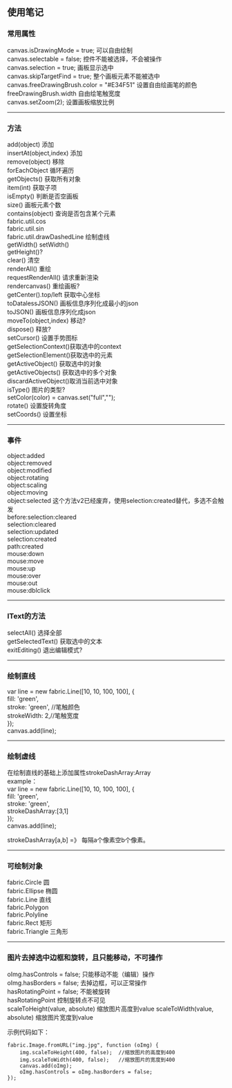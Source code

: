 ## 使用笔记 ##

### 常用属性 ###
canvas.isDrawingMode = true; 可以自由绘制<br>
canvas.selectable = false; 控件不能被选择，不会被操作<br>
canvas.selection = true; 画板显示选中<br>
canvas.skipTargetFind = true; 整个画板元素不能被选中<br>
canvas.freeDrawingBrush.color = "#E34F51" 设置自由绘画笔的颜色<br>
freeDrawingBrush.width  自由绘笔触宽度<br>
canvas.setZoom(2); 设置画板缩放比例

----------

### 方法 ###
add(object) 添加<br>
insertAt(object,index) 添加<br>
remove(object) 移除<br>
forEachObject 循环遍历 <br>
getObjects() 获取所有对象<br>
item(int) 获取子项<br>
isEmpty() 判断是否空画板<br>
size() 画板元素个数<br>
contains(object) 查询是否包含某个元素<br>
fabric.util.cos<br>
fabric.util.sin<br>
fabric.util.drawDashedLine  绘制虚线<br>
getWidth() setWidth()<br>
getHeight()?<br>
clear() 清空<br>
renderAll() 重绘<br>
requestRenderAll() 请求重新渲染<br>
rendercanvas() 重绘画板?<br>
getCenter().top/left 获取中心坐标<br>
toDatalessJSON() 画板信息序列化成最小的json<br>
toJSON() 画板信息序列化成json<br>
moveTo(object,index) 移动?<br>
dispose() 释放?<br>
setCursor() 设置手势图标<br>
getSelectionContext()获取选中的context<br>
getSelectionElement()获取选中的元素<br>
getActiveObject() 获取选中的对象<br>
getActiveObjects() 获取选中的多个对象<br>
discardActiveObject()取消当前选中对象 <br>
isType() 图片的类型?<br>
setColor(color) = canvas.set("full","");<br>
rotate() 设置旋转角度<br>
setCoords() 设置坐标<br>

----------

### 事件 ###
object:added<br>
object:removed<br>
object:modified<br>
object:rotating<br>
object:scaling<br>
object:moving<br>
object:selected 这个方法v2已经废弃，使用selection:created替代，多选不会触发<br>
before:selection:cleared<br>
selection:cleared<br>
selection:updated<br>
selection:created<br>
path:created<br>
mouse:down<br>
mouse:move<br>
mouse:up<br>
mouse:over<br>
mouse:out<br>
mouse:dblclick<br>

----------

### IText的方法 ###
selectAll() 选择全部<br>
getSelectedText() 获取选中的文本<br>
exitEditing() 退出编辑模式?<br>


----------

### 绘制直线 ###
var line = new fabric.Line([10, 10, 100, 100], {<br>
fill: 'green',<br>
stroke: 'green',	//笔触颜色<br>
strokeWidth: 2,//笔触宽度<br>
});<br>
canvas.add(line);<br>

----------

### 绘制虚线 ###
在绘制直线的基础上添加属性strokeDashArray:Array<br>
example：<br>
var line = new fabric.Line([10, 10, 100, 100], {<br>
fill: 'green',<br>
stroke: 'green',<br>
strokeDashArray:[3,1] <br>
});<br>
canvas.add(line);<br>

strokeDashArray[a,b] =》 每隔a个像素空b个像素。<br>



----------

### 可绘制对象 ###
fabric.Circle	圆<br>
fabric.Ellipse	椭圆<br>
fabric.Line 直线<br>
fabric.Polygon<br>
fabric.Polyline<br>
fabric.Rect 矩形<br>
fabric.Triangle 三角形<br>

----------

### 图片去掉选中边框和旋转，且只能移动，不可操作 ###
oImg.hasControls = false; 只能移动不能（编辑）操作<br>
oImg.hasBorders = false; 去掉边框，可以正常操作<br>
hasRotatingPoint = false; 不能被旋转<br>
hasRotatingPoint 控制旋转点不可见<br>
scaleToHeight(value, absolute) 缩放图片高度到value
scaleToWidth(value, absolute) 缩放图片宽度到value

示例代码如下：

    fabric.Image.fromURL("img.jpg", function (oImg) {
    	img.scaleToHeight(400, false);  //缩放图片的高度到400
    	img.scaleToWidth(400, false);   //缩放图片的宽度到400
    	canvas.add(oImg);
    	oImg.hasControls = oImg.hasBorders = false;
    });